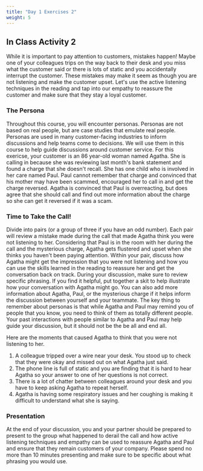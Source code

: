 ```yaml
---
title: "Day 1 Exercises 2"
weight: 5
---
```


## In Class Activity 2

While it is important to pay attention to customers, mistakes happen! Maybe one of your colleagues trips on the way back to their desk and you miss what the customer said or there is lots of static and you accidentally interrupt the customer. These mistakes may make it seem as though you are not listening and make the customer upset. Let's use the active listening techniques in the reading and tap into our empathy to reassure the customer and make sure that they stay a loyal customer.

### The Persona

Throughout this course, you will encounter personas. Personas are not based on real people, but are case studies that emulate real people. Personas are used in many customer-facing industries to inform discussions and help teams come to decisions. We will use them in this course to help guide discussions around customer service. For this exericse, your customer is an 86 year-old woman named Agatha. She is calling in because she was reviewing last month's bank statement and found a charge that she doesn't recall. She has one child who is involved in her care named Paul. Paul cannot remember that charge and convinced that his mother may have been scammed, encouraged her to call in and get the charge reversed. Agatha is convinced that Paul is overreacting, but does agree that she should call and find out more information about the charge so she can get it reversed if it was a scam. 

### Time to Take the Call!

Divide into pairs (or a group of three if you have an odd number). Each pair will review a mistake made during the call that made Agatha think you were not listening to her. Considering that Paul is in the room with her during the call and the mysterious charge, Agatha gets flustered and upset when she thinks you haven't been paying attention. Within your pair, discuss how Agatha might get the impression that you were not listening and how you can use the skills learned in the reading to reassure her and get the conversation back on track. During your discussion, make sure to review specific phrasing. If you find it helpful, put together a skit to help illustrate how your conversation with Agatha might go.
You can also add more information about Agatha, Paul, or the mysterious charge if it helps inform the discussion between yourself and your teammate. The key thing to remember about personas is that while Agatha and Paul may remind you of people that you know, you need to think of them as totally different people. Your past interactions with people similar to Agatha and Paul may help guide your discussion, but it should not be the be all and end all.

Here are the moments that caused Agatha to think that you were not listening to her.

1. A colleague tripped over a wire near your desk. You stood up to check that they were okay and missed out on what Agatha just said.
1. The phone line is full of static and you are finding that it is hard to hear Agatha so your answer to one of her questions is not correct.
1. There is a lot of chatter between colleagues around your desk and you have to keep asking Agatha to repeat herself.
1. Agatha is having some respiratory issues and her coughing is making it difficult to understand what she is saying. 

### Presentation

At the end of your discussion, you and your partner should be prepared to present to the group what happened to derail the call and how active listening techniques and empathy can be used to reassure Agatha and Paul and ensure that they remain customers of your company. Please spend no more than 10 minutes presenting and make sure to be specific about what phrasing you would use.

